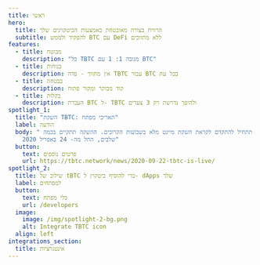 ```yaml
---
title: ראשי
hero:
  title: הרוויח בצורה מאובטחת באמצעות הביטקוינים שלך
  subtitle: להפקיד ולממש BTC עם DeFi ללא מתווכים
features:
  - title: מבוטח
    description: "כל TBTC מגובה 1: 1 עם BTC"
  - title: בנוחות
    description: אין מתווך - פדה TBTC עבור BTC בכל עת
  - title: בבטחה
    description: קוד מבוקר ומקור פתוח
  - title: בקלות
    description: העברת BTC ל- TBTC ולהיפך נדרשת רק 3 צעדים
spotlight_1:
  title: "השקת TBTC: תאריכי מפתח"
  label: הודעה
  body: " תתחיל להתקדם לקראת השקת מיינט מלא בשבועות הקרובים. ההשקה תתקיים בכמה
    שלבים, החל מה- 24 באפריל 2020"
  button:
    text: פרטים נוספים
    url: https://tbtc.network/news/2020-09-22-tbtc-is-live/
spotlight_2:
  title: שילוב של tBTC כדי להוסיף ביטקוין ל- dApps שלך
  label: למפתחים
  button:
    text: כלי מפתח
    url: /developers
  image:
    image: /img/spotlight-2-bg.png
    alt: Integrate TBTC icon
  align: left
integrations_section:
  title: אינטגרציות
---
```

